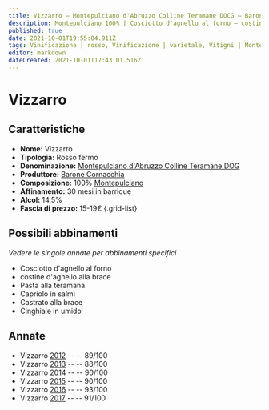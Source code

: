 ```yaml
---
title: Vizzarro – Montepulciano d'Abruzzo Colline Teramane DOCG – Barone Cornacchia – Abruzzo (IT) – 15-19€ – 5★
description: Montepulciano 100% | Cosciotto d'agnello al forno – costine d'agnello alla brace – Pasta alla teramana – Capriolo in salmì – Castrato alla brace – Cinghiale in umido
published: true
date: 2021-10-01T19:55:04.911Z
tags: Vinificazione | rosso, Vinificazione | varietale, Vitigni | Montepulciano, Regione | Abruzzo (IT), Vinificazione | fermo, Valutazioni | 5 stelle, Prezzi | 15-19€, Alimento | agnello, Alimento-dettagli | cosciotto, Cottura | al forno, Alimento-dettagli | costine, Cottura | alla brace, pasta alla teramana, Alimento | capriolo, Aromatizzazione | in salmì, castrato alla brace
editor: markdown
dateCreated: 2021-10-01T17:43:01.516Z
---
```


# Vizzarro

## Caratteristiche
- **Nome:** Vizzarro
- **Tipologia:** Rosso fermo
- **Denominazione:** [Montepulciano d'Abruzzo Colline Teramane DOG](/denominazioni/Italia/Abruzzo/DOC/Montepulciano-d-Abruzzo-Colline-Teramane) 
- **Produttore:** [Barone Cornacchia](/produttori/Italia/Abruzzo/Barone-Cornacchia) 
- **Composizione:** 100% [Montepulciano](/vitigni/Italia/bacca-nera/montepulciano)
- **Affinamento:** 30 mesi in barrique
- **Alcol:** 14.5%
- **Fascia di prezzo:** 15-19€
{.grid-list}



## Possibili abbinamenti
*Vedere le singole annate per abbinamenti specifici*

- Cosciotto d'agnello al forno
- costine d'agnello alla brace
- Pasta alla teramana
- Capriolo in salmì
- Castrato alla brace
- Cinghiale in umido

## Annate
- Vizzarro [2012](/vini/Italia/Abruzzo/Torre-dei-Beati/Vizzarro/2012) -- <span class="star-4"></span> -- 89/100
- Vizzarro [2013](/vini/Italia/Abruzzo/Torre-dei-Beati/Vizzarro/2013) -- <span class="star-3"></span> -- 88/100
- Vizzarro [2014](/vini/Italia/Abruzzo/Torre-dei-Beati/Vizzarro/2014) -- <span class="star-4"></span> -- 90/100
- Vizzarro [2015](/vini/Italia/Abruzzo/Torre-dei-Beati/Vizzarro/2015) -- <span class="star-4"></span> -- 90/100
- Vizzarro [2016](/vini/Italia/Abruzzo/Torre-dei-Beati/Vizzarro/2016) -- <span class="star-5"></span> -- 93/100
- Vizzarro [2017](/vini/Italia/Abruzzo/Torre-dei-Beati/Vizzarro/2017) -- <span class="star-5"></span> -- 91/100



